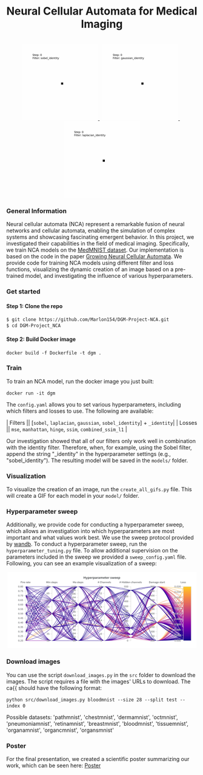 <h1 align="center">Neural Cellular Automata for Medical Imaging</h1>
<br />
<div align="center">
  <a href="https://github.com/Marlon154/DGM-Project-NCA/blob/main/figures/blood-28/28-_mse_sobel_identity.gif">
    <img src="figures/blood-28/28-_mse_sobel_identity.gif" alt="blood" height="200" width="200">
  </a>
  &nbsp;
  <a href="https://github.com/Marlon154/DGM-Project-NCA/blob/main/figures/blood-28/28-_mse_gaussian_identity.gif">
    <img src="figures/blood-28/28-_mse_gaussian_identity.gif" alt="blood" height="200" width="200">
  </a>
  &nbsp;
  <a href="https://github.com/Marlon154/DGM-Project-NCA/blob/main/figures/blood-28/28-_mse_laplacian_identity.gif">
    <img src="figures/blood-28/28-_mse_laplacian_identity.gif" alt="blood" height="200" width="200">
  </a>
</div>

### General Information
Neural cellular automata (NCA) represent a remarkable fusion of neural networks and cellular automata, enabling the simulation of complex systems and showcasing fascinating emergent behavior. In this project, we investigated their capabilities in the field of medical imaging. Specifically, we train NCA models on the [MedMNIST dataset](https://medmnist.com). Our implementation is based on the code in the paper [Growing Neural Cellular Automata](https://distill.pub/2020/growing-ca/). We provide code for training NCA models using different filter and loss functions, visualizing the dynamic creation of an image based on a pre-trained model, and investigating the influence of various hyperparameters.


### Get started
#### Step 1: Clone the repo
```
$ git clone https://github.com/Marlon154/DGM-Project-NCA.git
$ cd DGM-Project_NCA
```

#### Step 2: Build Docker image
```
docker build -f Dockerfile -t dgm .
```


### Train
To train an NCA model, run the docker image you just built:
```
docker run -it dgm
```
The ```config.yaml``` allows you to set various hyperparameters, including which filters and losses to use. The following are available:

| Filters || [```sobel```, ```laplacian```, ```gaussian```, ```sobel_identity```] + ```_identity```|
| Losses || ```mse```, ```manhattan```, ```hinge```, ```ssim```, ```combined_ssim_l1``` |

Our investigation showed that all of our filters only work well in combination with the identity filter. Therefore, when, for example, using the Sobel filter, append the string "_identity" in the hyperparameter settings (e.g., "sobel_identity"). The resulting model will be saved in the ```models/``` folder. 


### Visualization
To visualize the creation of an image, run the ```create_all_gifs.py``` file. This will create a GIF for each model in your ```model/``` folder.


### Hyperparameter sweep
Additionally, we provide code for conducting a hyperparameter sweep, which allows an investigation into which hyperparameters are most important and what values work best. We use the sweep protocol provided by [wandb](https://docs.wandb.ai/guides/sweeps). To conduct a hyperparameter sweep, run the ```hyperparameter_tuning.py``` file. To allow additional supervision on the parameters included in the sweep we provided a ```sweep_config.yaml``` file. Following, you can see an example visualization of a sweep:
<br />
<div align="center">
  <a href="https://github.com/Marlon154/DGM-Project-NCA/blob/main/figures_readme/example_sweep.png">
    <img src="figures_readme/example_sweep.png" alt="example_sweep" height="200" width="500">
  </a>
</div>


### Download images
You can use the script `download_images.py` in the `src` folder to download the images.
The script requires a file with the images' URLs to download.
The ca{{ should have the following format:

```
python src/download_images.py bloodmnist --size 28 --split test --index 0
```

Possible datasets:
'pathmnist', 'chestmnist', 'dermamnist', 'octmnist', 'pneumoniamnist', 'retinamnist', 'breastmnist', 'bloodmnist', 'tissuemnist', 'organamnist', 'organcmnist', 'organsmnist'


### Poster
For the final presentation, we created a scientific poster summarizing our work, which can be seen here: [Poster](https://github.com/Marlon154/DGM-Project-NCA/blob/main/figures_readme/DGM_NCA_Poster-4.pdf)
